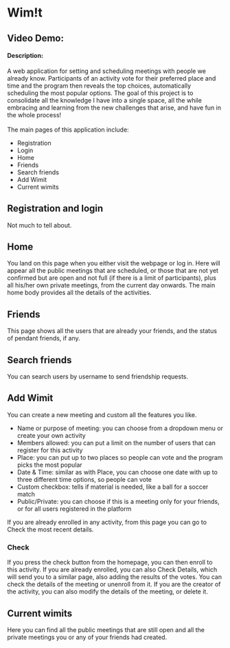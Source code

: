 # Wim!t
## Video Demo:  <URL HERE>
<h4> Description: </h4>
A web application for setting and scheduling meetings with people we already know. Participants of an activity vote for their preferred place and time and the program then reveals the top choices, automatically scheduling the most popular options.
The goal of this project is to consolidate all the knowledge I have into a single space, all the while embracing and learning from the new challenges that arise, and have fun in the whole process!
<br>
<br>
The main pages of this application include:
<br>
<ul>
  <li>Registration</li>
  <li>Login</li>
  <li>Home</li>
  <li>Friends</li>
  <li>Search friends</li>
  <li>Add Wimit</li>
  <li>Current wimits</li>
</ul>

<h2>Registration and login</h2>
Not much to tell about.
<h2>Home</h2>
You land on this page when you either visit the webpage or log in. Here will appear all the public meetings that are scheduled, or those that are not yet confirmed but are open
and not full (if there is a limit of participants), plus all his/her own private meetings, from the current day onwards. The main home body provides all the details of the activities.
<h2>Friends</h2>
This page shows all the users that are already your friends, and the status of pendant friends, if any.
<h2>Search friends</h2>
You can search users by username to send friendship requests.
<h2>Add Wimit</h2>
You can create a new meeting and custom all the features you like.
<ul>
  <li>Name or purpose of meeting: you can choose from a dropdown menu or create your own activity</li>
  <li>Members allowed: you can put a limit on the number of users that can register for this activity</li>
  <li>Place: you can put up to two places so people can vote and the program picks the most popular</li>
  <li>Date & Time: similar as with Place, you can choose one date with up to three different time options, so people can vote</li>
  <li>Custom checkbox: tells if material is needed, like a ball for a soccer match</li>
  <li>Public/Private: you can choose if this is a meeting only for your friends, or for all users registered in the platform</li>
</ul>
If you are already enrolled in any activity, from this page you can go to Check the most recent details.
<h3>Check</h3>
If you press the check button from the homepage, you can then enroll to this activity. If you are already enrolled, you can also Check Details, which will send you to a similar page,
also adding the results of the votes.
You can check the details of the meeting or unenroll from it. If you are the creator of the activity, you can also modify the details of the meeting, or delete it.
<h2>Current wimits</h2>
Here you can find all the public meetings that are still open and all the private meetings you or any of your friends had created.
